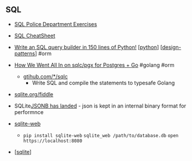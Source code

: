 SQL
---

* [SQL Police Department Exercises](https://sqlpd.com/)

* [SQL CheatSheet](https://devhints.io/mysql)

* [Write an SQL query builder in 150 lines of Python!](https://death.andgravity.com/query-builder-how) [[python]] [[design-patterns]] #orm

* [How We Went All In on sqlc/pgx for Postgres + Go](https://brandur.org/sqlc) #golang #orm
    * [gtihub.com/*/sqlc](https://github.com/kyleconroy/sqlc)
        * Write SQL and compile the statements to typesafe Golang

* [sqlite.org/fiddle](https://sqlite.org/fiddle/)
* SQLite[JSONB has landed](https://sqlite.org/forum/forumpost/fa6f64e3dc1a5d97) - json is kept in an internal binary format for performnce
* [sqlite-web](https://github.com/coleifer/sqlite-web)
    * `pip install sqlite-web` `sqlite_web /path/to/database.db` `open https://localhost:8080`


* [[sqlite]]


[//begin]: # "Autogenerated link references for markdown compatibility"
[python]: python.md "python3"
[design-patterns]: design-patterns.md "Design patterns"
[sqlite]: sqlite.md "SQLite"
[//end]: # "Autogenerated link references"